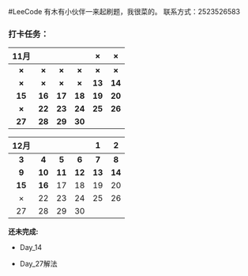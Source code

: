 #LeeCode
有木有小伙伴一来起刷题，我很菜的。
联系方式：2523526583

### 打卡任务：

| **11月** |        |        |        | **×**  | **×**  |
| :------: | :----: | :----: | :----: | :----: | :----: |
|  **×**   | **×**  | **×**  | **×**  | **×**  | **×**  |
|  **×**   | **×**  | **×**  | **×**  | **13** | **14** |
|  **15**  | **16** | **17** | **18** | **19** | **20** |
|  **×**   | **22** | **23** | **24** | **25** | **26** |
|  **27**  | **28** | **29** | **30** |        |        |

| **12月** |      |      |      | **1** | **2** |
| :------: | :--: | :--: | :--: | :---: | :--: |
|  **3**   | **4**| **5**| **6**| **7** | **8**|
|  **9**   |**10**|**11**|  **12**  |  **13**   |  **14**  |
|    **15**    |  **16**  |  17  |  18  |  19   |  20  |
|    ×     |  22  |  23  |  24  |  25   |  26  |
|    27    |  28  |  29  |  30  |       |      |

**还未完成:**

- Day_14

- Day_27解法
